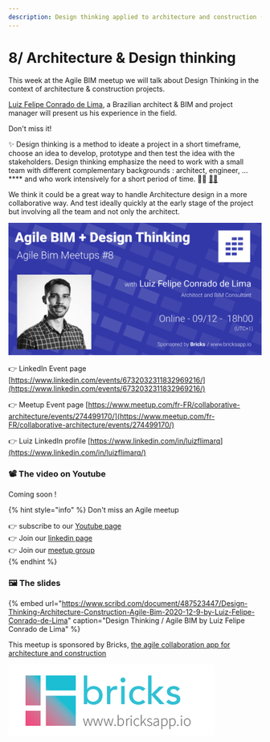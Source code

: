 ```yaml
---
description: Design thinking applied to architecture and construction (AEC)
---
```


# 8/ Architecture & Design thinking

This week at the Agile BIM meetup we will talk about Design Thinking in the context of architecture & construction projects.  
  
[Luiz Felipe Conrado de Lima](https://www.linkedin.com/in/luizflimarq), a Brazilian architect & BIM and project manager will present us his experience in the field.   
  
Don't miss it!

✨ Design thinking is a method to ideate a project in a short timeframe, choose an idea to develop, prototype and then test the idea with the stakeholders. Design thinking emphasize the need to work with a small team with different complementary backgrounds : architect, engineer, ... **** and who work intensively for a short period of time. 📐💼 [👷‍♀️](https://emojipedia.org/woman-construction-worker/)  
  
We think it could be a great way to handle Architecture design in a more collaborative way. And test ideally quickly at the early stage of the project but involving all the team and not only the architect.

![Luiz de Lima presentation of Design Thinking applies to architecture &amp; construction](../../.gitbook/assets/agile-bim-meetup-8-linkedin.png)

👉 LinkedIn Event page [https://www.linkedin.com/events/6732032311832969216/](https://www.linkedin.com/events/6732032311832969216/)

👉 Meetup Event page [https://www.meetup.com/fr-FR/collaborative-architecture/events/274499170/](https://www.meetup.com/fr-FR/collaborative-architecture/events/274499170/)

👉 Luiz LinkedIn profile [https://www.linkedin.com/in/luizflimarq](https://www.linkedin.com/in/luizflimarq/)  


### 📽️ The video on Youtube 

Coming soon ! 

{% hint style="info" %}
Don't miss an Agile meetup

👉 subscribe to our [Youtube page ](https://www.youtube.com/channel/UCTjcoh157n3hxKCxpEvfqeQ)  
👉 Join our [linkedin page](https://www.linkedin.com/events/6732032311832969216/)  
👉 Join our [meetup group](https://www.meetup.com/fr-FR/collaborative-architecture)  
{% endhint %}

### 🖼️ The slides 

{% embed url="https://www.scribd.com/document/487523447/Design-Thinking-Architecture-Construction-Agile-Bim-2020-12-9-by-Luiz-Felipe-Conrado-de-Lima" caption="Design Thinking / Agile BIM by Luiz Felipe Conrado de Lima" %}



This meetup is sponsored  by Bricks, [the agile collaboration app for architecture and construction](https://www.bricksapp.io?utm_medium=agileBIM&utm_campaign=page)

![](../../.gitbook/assets/bricks-logo-2019_bricks-logo-full.png)


